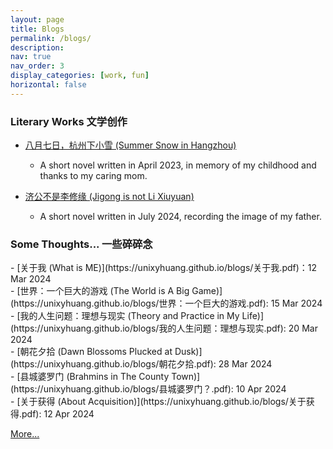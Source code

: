 ```yaml
---
layout: page
title: Blogs
permalink: /blogs/
description: 
nav: true
nav_order: 3
display_categories: [work, fun]
horizontal: false
---
```



### Literary Works 文学创作

-   [八月七日，杭州下小雪 (Summer Snow in Hangzhou)](https://unixyhuang.github.io/blogs/八月七日，杭州下小雪.pdf)
    - A short novel written in April 2023, in memory of my childhood and thanks to my caring mom.
 
-  [济公不是李修缘 (Jigong is not Li Xiuyuan)](https://unixyhuang.github.io/blogs/济公不是李修缘.pdf)
    -  A short novel written in July 2024, recording the image of my father.
    

### Some Thoughts... 一些碎碎念

<div id="thoughts">
    <div class="thought-item">
        - [关于我 (What is ME)](https://unixyhuang.github.io/blogs/关于我.pdf)：12 Mar 2024
    </div>
    <div class="thought-item">
        - [世界：一个巨大的游戏 (The World is A Big Game)](https://unixyhuang.github.io/blogs/世界：一个巨大的游戏.pdf): 15 Mar 2024
    </div>
    <div class="thought-item">
        - [我的人生问题：理想与现实 (Theory and Practice in My Life)](https://unixyhuang.github.io/blogs/我的人生问题：理想与现实.pdf): 20 Mar 2024
    </div>
    <div class="thought-item">
        - [朝花夕拾 (Dawn Blossoms Plucked at Dusk)](https://unixyhuang.github.io/blogs/朝花夕拾.pdf): 28 Mar 2024
    </div>
    <div class="thought-item">
        - [县城婆罗门 (Brahmins in The County Town)](https://unixyhuang.github.io/blogs/县城婆罗门？.pdf): 10 Apr 2024
    </div>
    <div class="thought-item">
        - [关于获得 (About Acquisition)](https://unixyhuang.github.io/blogs/关于获得.pdf): 12 Apr 2024
    </div>
    <div id="more-thoughts" style="display: none;">
        <div class="thought-item">
            - [早悟兰因 (Know Everything in Advance)](https://unixyhuang.github.io/blogs/早悟兰因.pdf): 16 May 2024
        </div>
        <div class="thought-item">
            - [失眠 (Insomnia)](https://unixyhuang.github.io/blogs/失眠.pdf): 6 Jun 2024
        </div>
        <div class="thought-item">
            - [与人越远，与狗越近 (Further from Humans, Closer to Dogs)](https://unixyhuang.github.io/blogs/与人越远，与狗越近.pdf): 23 Jun 2024
        </div>
        <div class="thought-item">
            - [自私与道德 (Selfishness and Morality)](https://unixyhuang.github.io/blogs/自私与道德.pdf): 8 Jul 2024
        </div>
        <div class="thought-item">
            - [关于命运 (What is FATE)](https://unixyhuang.github.io/blogs/关于命运.pdf): 5 Aug 2024
        </div>
    </div>
</div>

<a id="more-link" href="javascript:void(0);" onclick="toggleThoughts()">More...</a>

<script>
function toggleThoughts() {
    var moreThoughts = document.getElementById("more-thoughts");
    var moreLink = document.getElementById("more-link");
    if (moreThoughts.style.display === "none") {
        moreThoughts.style.display = "block";
        moreLink.innerText = "Show Less";
    } else {
        moreThoughts.style.display = "none";
        moreLink.innerText = "More...";
    }
}
</script>
